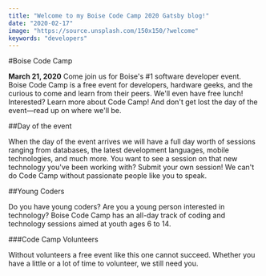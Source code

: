 ```yaml
---
title: "Welcome to my Boise Code Camp 2020 Gatsby blog!"
date: "2020-02-17"
image: "https://source.unsplash.com/150x150/?welcome"
keywords: "developers"
---
```


#Boise Code Camp

**March 21, 2020** Come join us for Boise's #1 software developer event. Boise Code Camp is a free event for developers, hardware geeks, and the curious to come and learn from their peers. We'll even have free lunch! Interested? Learn more about Code Camp! And don't get lost the day of the event—read up on where we'll be.

##Day of the event

When the day of the event arrives we will have a full day worth of sessions ranging from databases, the latest development languages, mobile technologies, and much more. You want to see a session on that new technology you've been working with? Submit your own session! We can't do Code Camp without passionate people like you to speak.

##Young Coders

Do you have young coders? Are you a young person interested in technology? Boise Code Camp has an all-day track of coding and technology sessions aimed at youth ages 6 to 14.

###Code Camp Volunteers

Without volunteers a free event like this one cannot succeed. Whether you have a little or a lot of time to volunteer, we still need you.

